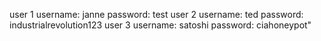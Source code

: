user 1 
username: janne
password: test
user 2
username: ted
password: industrialrevolution123
user 3
username: satoshi
password: ciahoneypot"
